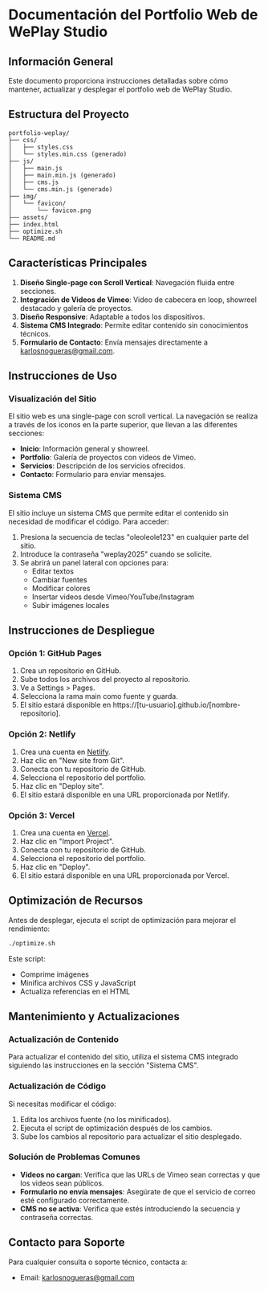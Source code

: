 # Documentación del Portfolio Web de WePlay Studio

## Información General

Este documento proporciona instrucciones detalladas sobre cómo mantener, actualizar y desplegar el portfolio web de WePlay Studio.

## Estructura del Proyecto

```
portfolio-weplay/
├── css/
│   ├── styles.css
│   └── styles.min.css (generado)
├── js/
│   ├── main.js
│   ├── main.min.js (generado)
│   ├── cms.js
│   └── cms.min.js (generado)
├── img/
│   └── favicon/
│       └── favicon.png
├── assets/
├── index.html
├── optimize.sh
└── README.md
```

## Características Principales

1. **Diseño Single-page con Scroll Vertical**: Navegación fluida entre secciones.
2. **Integración de Videos de Vimeo**: Video de cabecera en loop, showreel destacado y galería de proyectos.
3. **Diseño Responsive**: Adaptable a todos los dispositivos.
4. **Sistema CMS Integrado**: Permite editar contenido sin conocimientos técnicos.
5. **Formulario de Contacto**: Envía mensajes directamente a karlosnogueras@gmail.com.

## Instrucciones de Uso

### Visualización del Sitio

El sitio web es una single-page con scroll vertical. La navegación se realiza a través de los iconos en la parte superior, que llevan a las diferentes secciones:

- **Inicio**: Información general y showreel.
- **Portfolio**: Galería de proyectos con videos de Vimeo.
- **Servicios**: Descripción de los servicios ofrecidos.
- **Contacto**: Formulario para enviar mensajes.

### Sistema CMS

El sitio incluye un sistema CMS que permite editar el contenido sin necesidad de modificar el código. Para acceder:

1. Presiona la secuencia de teclas "oleoleole123" en cualquier parte del sitio.
2. Introduce la contraseña "weplay2025" cuando se solicite.
3. Se abrirá un panel lateral con opciones para:
   - Editar textos
   - Cambiar fuentes
   - Modificar colores
   - Insertar videos desde Vimeo/YouTube/Instagram
   - Subir imágenes locales

## Instrucciones de Despliegue

### Opción 1: GitHub Pages

1. Crea un repositorio en GitHub.
2. Sube todos los archivos del proyecto al repositorio.
3. Ve a Settings > Pages.
4. Selecciona la rama main como fuente y guarda.
5. El sitio estará disponible en https://[tu-usuario].github.io/[nombre-repositorio].

### Opción 2: Netlify

1. Crea una cuenta en [Netlify](https://www.netlify.com/).
2. Haz clic en "New site from Git".
3. Conecta con tu repositorio de GitHub.
4. Selecciona el repositorio del portfolio.
5. Haz clic en "Deploy site".
6. El sitio estará disponible en una URL proporcionada por Netlify.

### Opción 3: Vercel

1. Crea una cuenta en [Vercel](https://vercel.com/).
2. Haz clic en "Import Project".
3. Conecta con tu repositorio de GitHub.
4. Selecciona el repositorio del portfolio.
5. Haz clic en "Deploy".
6. El sitio estará disponible en una URL proporcionada por Vercel.

## Optimización de Recursos

Antes de desplegar, ejecuta el script de optimización para mejorar el rendimiento:

```bash
./optimize.sh
```

Este script:
- Comprime imágenes
- Minifica archivos CSS y JavaScript
- Actualiza referencias en el HTML

## Mantenimiento y Actualizaciones

### Actualización de Contenido

Para actualizar el contenido del sitio, utiliza el sistema CMS integrado siguiendo las instrucciones en la sección "Sistema CMS".

### Actualización de Código

Si necesitas modificar el código:

1. Edita los archivos fuente (no los minificados).
2. Ejecuta el script de optimización después de los cambios.
3. Sube los cambios al repositorio para actualizar el sitio desplegado.

### Solución de Problemas Comunes

- **Videos no cargan**: Verifica que las URLs de Vimeo sean correctas y que los videos sean públicos.
- **Formulario no envía mensajes**: Asegúrate de que el servicio de correo esté configurado correctamente.
- **CMS no se activa**: Verifica que estés introduciendo la secuencia y contraseña correctas.

## Contacto para Soporte

Para cualquier consulta o soporte técnico, contacta a:
- Email: karlosnogueras@gmail.com

